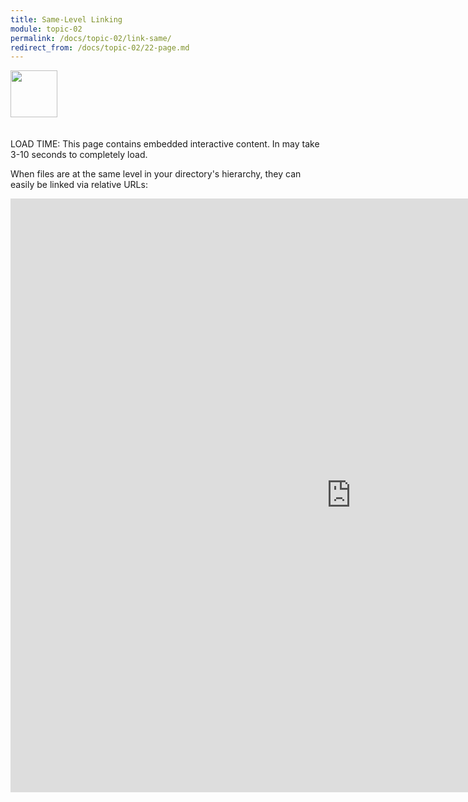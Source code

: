 ```yaml
---
title: Same-Level Linking
module: topic-02
permalink: /docs/topic-02/link-same/
redirect_from: /docs/topic-02/22-page.md
---
```


<img src="./../../../img/arrow-divider.svg" style="width: 75px; border: none; margin: 0px 0 20px 0" />

<span class="label label-warning">LOAD TIME:</span> This page contains embedded interactive content. In may take 3-10 seconds to completely load.

When files are at the same level in your directory's hierarchy, they can easily be linked via relative URLs:

<iframe src="https://h5p.org/h5p/embed/177165" width="1090" height="950" frameborder="0" allowfullscreen="allowfullscreen"></iframe><script src="https://h5p.org/sites/all/modules/h5p/library/js/h5p-resizer.js" charset="UTF-8"></script>
